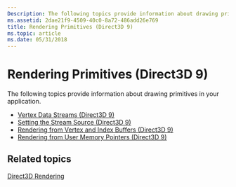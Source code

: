 ```yaml
---
Description: The following topics provide information about drawing primitives in your application.
ms.assetid: 2dae21f9-4509-40c0-8a72-486add26e769
title: Rendering Primitives (Direct3D 9)
ms.topic: article
ms.date: 05/31/2018
---
```


# Rendering Primitives (Direct3D 9)

The following topics provide information about drawing primitives in your application.

-   [Vertex Data Streams (Direct3D 9)](vertex-data-streams.md)
-   [Setting the Stream Source (Direct3D 9)](setting-the-stream-source.md)
-   [Rendering from Vertex and Index Buffers (Direct3D 9)](rendering-from-vertex-and-index-buffers.md)
-   [Rendering from User Memory Pointers (Direct3D 9)](rendering-from-user-memory-pointers.md)

## Related topics

<dl> <dt>

[Direct3D Rendering](direct3d-rendering.md)
</dt> </dl>

 

 



